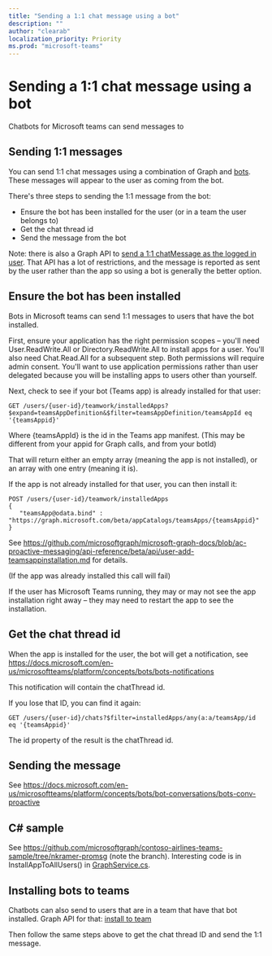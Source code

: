 ```yaml
---
title: "Sending a 1:1 chat message using a bot"
description: ""
author: "clearab"
localization_priority: Priority
ms.prod: "microsoft-teams"
---
```


# Sending a 1:1 chat message using a bot

Chatbots for Microsoft teams can send messages to

## Sending 1:1 messages

You can send 1:1 chat messages using a combination of Graph and [bots](https://docs.microsoft.com/en-us/microsoftteams/platform/concepts/bots/bots-overview).
These messages will appear to the user as coming from the bot.

There's three steps to sending the 1:1 message from the bot:
* Ensure the bot has been installed for the user (or in a team the user belongs to)
* Get the chat thread id
* Send the message from the bot

Note: there is also a Graph API to [send a 1:1 chatMessage as the logged in user](https://docs.microsoft.com/en-us/graph/api/channel-post-messages?view=graph-rest-beta&tabs=http). 
That API has a lot of restrictions, and the message is reported as sent by the user rather than the app so using a bot is generally the better option.

## Ensure the bot has been installed 

Bots in Microsoft teams can send 1:1 messages to users that have the bot installed.

First, ensure your application has the right permission scopes – you'll need User.ReadWrite.All or Directory.ReadWrite.All to install apps for a user.
You'll also need Chat.Read.All for a subsequent step.
Both permissions will require admin consent.
You'll want to use application permissions rather than user delegated because you will be installing apps to users other than yourself.

Next, check to see if your bot (Teams app) is already installed for that user:

```http
GET /users/{user-id}/teamwork/installedApps?$expand=teamsAppDefinition&$filter=teamsAppDefinition/teamsAppId eq '{teamsAppid}'
```

Where {teamsAppId} is the id in the Teams app manifest. 
(This may be different from your appid for Graph calls, and from your botId)

That will return either an empty array (meaning the app is not installed), or an array with one entry (meaning it is).

If the app is not already installed for that user, you can then install it:

```http
POST /users/{user-id}/teamwork/installedApps
{
   "teamsApp@odata.bind" : "https://graph.microsoft.com/beta/appCatalogs/teamsApps/{teamsAppid}"
}
```

See https://github.com/microsoftgraph/microsoft-graph-docs/blob/ac-proactive-messaging/api-reference/beta/api/user-add-teamsappinstallation.md for details.

(If the app was already installed this call will fail)

If the user has Microsoft Teams running, they may or may not see the app installation right away – they may need to restart the app to see the installation.

## Get the chat thread id

When the app is installed for the user, the bot will get a notification, see https://docs.microsoft.com/en-us/microsoftteams/platform/concepts/bots/bots-notifications

This notification will contain the chatThread id.

If you lose that ID, you can find it again:

```http
GET /users/{user-id}/chats?$filter=installedApps/any(a:a/teamsApp/id eq '{teamsAppid}'
```

The id property of the result is the chatThread id.

## Sending the message

See https://docs.microsoft.com/en-us/microsoftteams/platform/concepts/bots/bot-conversations/bots-conv-proactive

## C# sample

See https://github.com/microsoftgraph/contoso-airlines-teams-sample/tree/nkramer-promsg (note the branch).
Interesting code is in InstallAppToAllUsers() in [GraphService.cs](https://github.com/microsoftgraph/contoso-airlines-teams-sample/blob/nkramer-promsg/project/Models/GraphService.cs).

## Installing bots to teams

Chatbots can also send to users that are in a team that have that bot installed. 
Graph API for that: 
[install to team](https://docs.microsoft.com/en-us/graph/api/teamsappinstallation-add?view=graph-rest-beta)

Then follow the same steps above to get the chat thread ID and send the 1:1 message.
